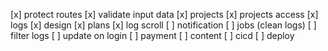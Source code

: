 [x] protect routes
[x] validate input data
[x] projects
[x] projects access
[x] logs
[x] design
[x] plans
[x] log scroll
[ ] notification
[ ] jobs (clean logs)
[ ] filter logs
[ ] update on login
[ ] payment
[ ] content
[ ] cicd
[ ] deploy
